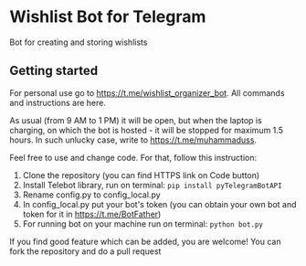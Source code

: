 # Wishlist Bot for Telegram
Bot for creating and storing wishlists

## Getting started
For personal use go to https://t.me/wishlist_organizer_bot. All commands and instructions are here.

As usual (from 9 AM to 1 PM) it will be open, 
but when the laptop is charging, on which the bot is hosted - it will be stopped for maximum 1.5 hours. In such unlucky case, write to https://t.me/muhammaduss.

Feel free to use and change code. For that, follow this instruction:

1. Clone the repository (you can find HTTPS link on Code button)
2. Install Telebot library, run on terminal: ```pip install pyTelegramBotAPI```
3. Rename config.py to config_local.py
4. In config_local.py put your bot's token (you can obtain your own bot and token for it in https://t.me/BotFather)
5. For running bot on your machine run on terminal: ```python bot.py```

If you find good feature which can be added, you are welcome! You can fork the repository and do a pull request
